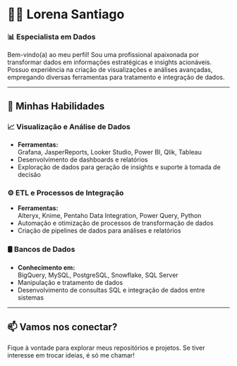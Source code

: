 # 👩‍💻 Lorena Santiago

### 📊 **Especialista em Dados**

Bem-vindo(a) ao meu perfil! Sou uma profissional apaixonada por transformar dados em informações estratégicas e insights acionáveis. Possuo experiência na criação de visualizações e análises avançadas, empregando diversas ferramentas para tratamento e integração de dados.

---

## 🚀 **Minhas Habilidades**

### 📈 **Visualização e Análise de Dados**
- **Ferramentas:**  
  Grafana, JasperReports, Looker Studio, Power BI, Qlik, Tableau  
- Desenvolvimento de dashboards e relatórios
- Exploração de dados para geração de insights e suporte à tomada de decisão  

### ⚙️ **ETL e Processos de Integração**
- **Ferramentas:**  
  Alteryx, Knime, Pentaho Data Integration, Power Query, Python  
- Automação e otimização de processos de transformação de dados  
- Criação de pipelines de dados para análises e relatórios  

### 🛢️ **Bancos de Dados**
- **Conhecimento em:**  
  BigQuery, MySQL, PostgreSQL, Snowflake, SQL Server  
- Manipulação e tratamento de dados  
- Desenvolvimento de consultas SQL e integração de dados entre sistemas  

---

## 📫 **Vamos nos conectar?**
Fique à vontade para explorar meus repositórios e projetos. Se tiver interesse em trocar ideias, é só me chamar!
